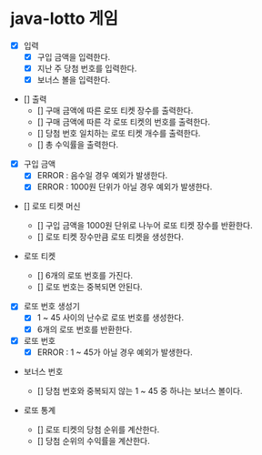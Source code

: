 # java-lotto 게임

- [x] 입력
  - [x] 구입 금액을 입력한다.
  - [x] 지난 주 당첨 번호를 입력한다.
  - [x] 보너스 볼을 입력한다.

- [] 출력
  - [] 구매 금액에 따른 로또 티켓 장수를 출력한다.
  - [] 구매 금액에 따른 각 로또 티켓의 번호를 출력한다.
  - [] 당첨 번호 일치하는 로또 티켓 개수를 출력한다.
  - [] 총 수익률을 출력한다.

- [x] 구입 금액
  - [x] ERROR : 음수일 경우 예외가 발생한다.
  - [x] ERROR : 1000원 단위가 아닐 경우 예외가 발생한다.

- [] 로또 티켓 머신
  - [] 구입 금액을 1000원 단위로 나누어 로또 티켓 장수를 반환한다.
  - [] 로또 티켓 장수만큼 로또 티켓을 생성한다.

- 로또 티켓
  - [] 6개의 로또 번호를 가진다.
  - [] 로또 번호는 중복되면 안된다.

- [x] 로또 번호 생성기
  - [x] 1 ~ 45 사이의 난수로 로또 번호를 생성한다.
  - [x] 6개의 로또 번호를 반환한다.

- [x] 로또 번호
  - [x] ERROR : 1 ~ 45가 아닐 경우 예외가 발생한다.

- 보너스 번호
  - [] 당첨 번호와 중복되지 않는 1 ~ 45 중 하나는 보너스 볼이다.

- 로또 통계
  - [] 로또 티켓의 당첨 순위를 계산한다.
  - [] 당첨 순위의 수익률을 계산한다.
